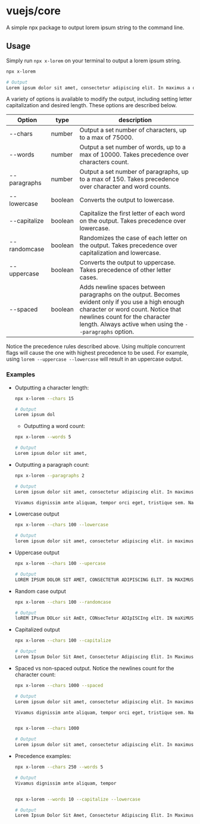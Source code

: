 # vuejs/core
A simple npx package to output lorem ipsum string to the command line.

## Usage
Simply run `npx x-lorem` on your terminal to output a lorem ipsum string.

```bash
npx x-lorem

# Output
Lorem ipsum dolor sit amet, consectetur adipiscing elit. In maximus a odio eu imperdiet. Morbi auctor fringilla sollicitudin. Fusce id nisl urna. Quisque tristique odio et molestie semper. Maecenas sagittis justo mauris, id commodo nunc commodo nec. Nullam suscipit tempus velit, sit amet feugiat sem tincidunt sed. 
```

A variety of options is available to modify the output, including setting letter capitalization and desired length. These options are described below.

| Option        | type     | description |
| ------------- | -------- | ----------- |
| --chars       | number   | Output a set number of characters, up to a max of 75000. |
| --words       | number   | Output a set number of words, up to a max of 10000. Takes precedence over characters count. |
| --paragraphs  | number   | Output a set number of paragraphs, up to a max of 150. Takes precedence over character and word counts. |
| --lowercase   | boolean  | Converts the output to lowercase. |
| --capitalize  | boolean  | Capitalize the first letter of each word on the output. Takes precedence over lowercase. |
| --randomcase  | boolean  | Randomizes the case of each letter on the output. Takes precedence over capitalization and lowercase. |
| --uppercase   | boolean  | Converts the output to uppercase. Takes precedence of other letter cases. |
| --spaced   | boolean  | Adds newline spaces between paragraphs on the output. Becomes evident only if you use a high enough character or word count. Notice that newlines count for the character length. Always active when using the `--paragraphs` option. |

Notice the precedence rules described above. Using multiple concurrent flags will cause the one with highest precedence to be used. For example, using `lorem --uppercase --lowercase` will result in an uppercase output.

### Examples

- Outputting a character length:
  ```bash
  npx x-lorem --chars 15

  # Output
  Lorem ipsum dol
  ```

  - Outputting a word count:
  ```bash
  npx x-lorem --words 5

  # Output
  Lorem ipsum dolor sit amet,
  ```

- Outputting a paragraph count:
  ```bash
  npx x-lorem --paragraphs 2

  # Output
  Lorem ipsum dolor sit amet, consectetur adipiscing elit. In maximus a odio eu imperdiet. Morbi auctor fringilla sollicitudin. Fusce id nisl urna. Quisque tristique odio et molestie semper. Maecenas sagittis justo mauris, id commodo nunc commodo nec. Nullam suscipit tempus velit, sit amet feugiat sem tincidunt sed. Cras et condimentum turpis. Duis congue eleifend nibh, non condimentum odio elementum at. Maecenas laoreet tellus eget mollis sodales. Mauris sed hendrerit elit. In blandit nunc arcu, at blandit ipsum gravida sit amet.

  Vivamus dignissim ante aliquam, tempor orci eget, tristique sem. Nam vel mauris et magna volutpat maximus. Curabitur sagittis mi sed efficitur pellentesque. Nunc nec dolor quis lorem convallis sagittis a et purus. Nunc nec fermentum lectus. Pellentesque facilisis elementum congue. Sed tristique lobortis dui, a volutpat massa facilisis ultricies. Donec sit amet leo luctus, fringilla augue vel, pharetra urna. In hac habitasse platea dictumst. Phasellus interdum nibh sem, ac feugiat dui euismod nec. In tristique nulla eu diam porttitor vestibulum a vel ex. Sed euismod, magna vitae imperdiet aliquet, enim tortor dignissim purus, at finibus ligula mauris ac metus. Vestibulum volutpat eget justo quis vestibulum. Suspendisse tristique nisl ac ex pharetra accumsan.
  ```

- Lowercase output
  ```bash
  npx x-lorem --chars 100 --lowercase

  # Output
  lorem ipsum dolor sit amet, consectetur adipiscing elit. in maximus a odio eu imperdiet. morbi aucto
  ```

- Uppercase output
  ```bash
  npx x-lorem --chars 100 --upercase

  # Output
  LOREM IPSUM DOLOR SIT AMET, CONSECTETUR ADIPISCING ELIT. IN MAXIMUS A ODIO EU IMPERDIET. MORBI AUCTO
  ```

- Random case output
  ```bash
  npx x-lorem --chars 100 --randomcase

  # Output
  loREM IPsum DOLor sit AmEt, CONsecTetur ADIpISCIng elIt. IN maXiMUS A ODiO Eu impERdIEt. MoRbI AuctO
  ```

- Capitalized output
  ```bash
  npx x-lorem --chars 100 --capitalize

  # Output
  Lorem Ipsum Dolor Sit Amet, Consectetur Adipiscing Elit. In Maximus A Odio Eu Imperdiet. Morbi Aucto
  ```

- Spaced vs non-spaced output. Notice the newlines count for the character count:
  ```bash
  npx x-lorem --chars 1000 --spaced

  # Output
  Lorem ipsum dolor sit amet, consectetur adipiscing elit. In maximus a odio eu imperdiet. Morbi auctor fringilla sollicitudin. Fusce id nisl urna. Quisque tristique odio et molestie semper. Maecenas sagittis justo mauris, id commodo nunc commodo nec. Nullam suscipit tempus velit, sit amet feugiat sem tincidunt sed. Cras et condimentum turpis. Duis congue eleifend nibh, non condimentum odio elementum at. Maecenas laoreet tellus eget mollis sodales. Mauris sed hendrerit elit. In blandit nunc arcu, at blandit ipsum gravida sit amet.

  Vivamus dignissim ante aliquam, tempor orci eget, tristique sem. Nam vel mauris et magna volutpat maximus. Curabitur sagittis mi sed efficitur pellentesque. Nunc nec dolor quis lorem convallis sagittis a et purus. Nunc nec fermentum lectus. Pellentesque facilisis elementum congue. Sed tristique lobortis dui, a volutpat massa facilisis ultricies. Donec sit amet leo luctus, fringilla augue vel, pharetra urna. In hac habitasse platea dictumst. Phasellus interdum  


  npx x-lorem --chars 1000

  # Output
  Lorem ipsum dolor sit amet, consectetur adipiscing elit. In maximus a odio eu imperdiet. Morbi auctor fringilla sollicitudin. Fusce id nisl urna. Quisque tristique odio et molestie semper. Maecenas sagittis justo mauris, id commodo nunc commodo nec. Nullam suscipit tempus velit, sit amet feugiat sem tincidunt sed. Cras et condimentum turpis. Duis congue eleifend nibh, non condimentum odio elementum at. Maecenas laoreet tellus eget mollis sodales. Mauris sed hendrerit elit. In blandit nunc arcu, at blandit ipsum gravida sit amet. Vivamus dignissim ante aliquam, tempor orci eget, tristique sem. Nam vel mauris et magna volutpat maximus. Curabitur sagittis mi sed efficitur pellentesque. Nunc nec dolor quis lorem convallis sagittis a et purus. Nunc nec fermentum lectus. Pellentesque facilisis elementum congue. Sed tristique lobortis dui, a volutpat massa facilisis ultricies. Donec sit amet leo luctus, fringilla augue vel, pharetra urna. In hac habitasse platea dictumst. Phasellus interdum n 
  ```

- Precedence examples:
  ```bash
  npx x-lorem --chars 250 --words 5

  # Output
  Vivamus dignissim ante aliquam, tempor 


  npx x-lorem --words 10 --capitalize --lowercase

  # Output
  Lorem Ipsum Dolor Sit Amet, Consectetur Adipiscing Elit. In Maximus 

  
  ```
